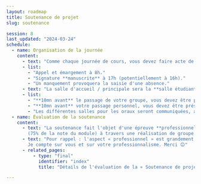 ```yaml
---
layout: roadmap
title: Soutenance de projet
slug: soutenance

session: 8
last_updated: "2024-03-24"
schedule:
  - name: Organisation de la journée
    content:
      - text: "Comme chaque journée de cours, vous devez faire acte de présence de **8h à 17h**."
      - list:
        - "Appel et émargement à 8h."
        - "Signature **manuscrite** à 17h (potentiellement à 16h)."
        - "Un manquement provoquera la saisie d'une absence."
      - text: "La salle d'accueil / principale sera la **salle étudiante** et la **205** (seulement l'après-midi)."
      - list:
        - "**10mn avant** le passage de votre groupe, vous devez être présents devant la salle de votre jury (1er étage ; salle des INFRA)."
        - "**10mn avant** votre passage personnel, vous devez être présent·e devant votre salle d'oral."
        - "Les différentes salles pour les oraux seront communiquées, au pire, sur le tableau de la salle d'accueil."
  - name: Évaluation de la soutenance
    content:
      - text: "La soutenance fait l'objet d'une épreuve **professionnelle** définissant l'évaluation finale du projet
        (75% de la note du module) à travers une réalisation de groupe et individuelle."
      - text: "Pour rappel : l'aspect « professionnel » est grandement évalué au cours de cette épreuve.
        Je compte sur vous et sur votre professionnalisme. Merci 😊"
      - related_pages:
          - type: "final"
            identifier: "index"
            title: "Détails de l'évaluation de la « Soutenance de projet »."

---
```

